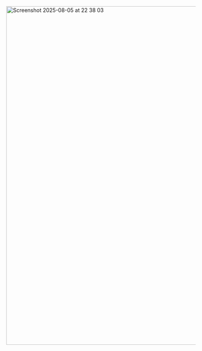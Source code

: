 <img width="1440" height="900" alt="Screenshot 2025-08-05 at 22 38 03" src="https://github.com/user-attachments/assets/a1e1f211-6492-47f1-b058-2f88cda11923" />
